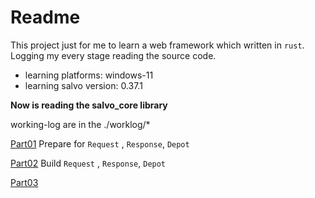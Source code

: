 # Readme
This project just for me to learn a web framework which written in `rust`.
Logging my every stage reading the source code.

- learning platforms: windows-11 
- learning salvo version: 0.37.1

__Now is reading the salvo_core library__

working-log are in the ./worklog/* 

[Part01](./worklog/Part01.md) Prepare for `Request` , `Response`, `Depot`

[Part02](./worklog/Part02.md) Build `Request` , `Response`, `Depot`

[Part03](./worklog/Part03.md)